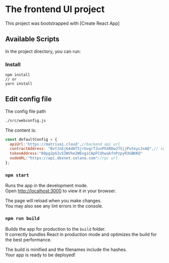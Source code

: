 # The frontend UI project

This project was bootstrapped with [Create React App]

## Available Scripts

In the project directory, you can run:

### Install

```
npm install
// or
yarn install
```

## Edit config file

The config file path

```bash
./src/webconfig.js
```

The content is:

```javascript
const defaultConfig = {
  apiUrl:'https://matrixai.cloud',//backend api url
  contractAddress: "BvYJnEj64dAT5jrUvgrTJuvPhXRDwJ7SjjPuteycJxAQ",// solana program id
  tokenAddress:"B9pg2pG2vSZWVhe2WEngiCApFCUhwakfnPzpyR3GBKKQ"
  nodeURL:"https://api.devnet.solana.com"//rpc url
};
```

### `npm start`

Runs the app in the development mode.\
Open [http://localhost:3000](http://localhost:3000) to view it in your browser.

The page will reload when you make changes.\
You may also see any lint errors in the console.

### `npm run build`

Builds the app for production to the `build` folder.\
It correctly bundles React in production mode and optimizes the build for the best performance.

The build is minified and the filenames include the hashes.\
Your app is ready to be deployed!
